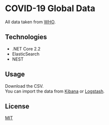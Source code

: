 # COVID-19 Global Data

All data taken from [WHO](https://covid19.who.int/table).

## Technologies

- .NET Core 2.2
- ElasticSearch
- NEST

## Usage

Download the CSV.\
You can import the data from [Kibana](https://www.elastic.co/kibana) or [Logstash](https://www.elastic.co/logstash).

## License
[MIT](https://github.com/akkayaburak/covid19-global-data/blob/master/LICENSE)